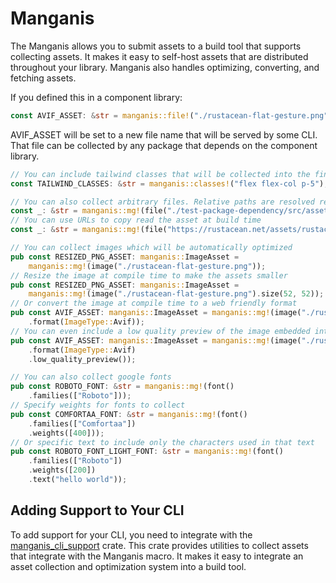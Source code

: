 # Manganis

The Manganis allows you to submit assets to a build tool that supports collecting assets. It makes it easy to self-host assets that are distributed throughout your library. Manganis also handles optimizing, converting, and fetching assets.

If you defined this in a component library:
```rust
const AVIF_ASSET: &str = manganis::file!("./rustacean-flat-gesture.png");
```

AVIF_ASSET will be set to a new file name that will be served by some CLI. That file can be collected by any package that depends on the component library.

```rust
// You can include tailwind classes that will be collected into the final binary
const TAILWIND_CLASSES: &str = manganis::classes!("flex flex-col p-5");

// You can also collect arbitrary files. Relative paths are resolved relative to the package root
const _: &str = manganis::mg!(file("./test-package-dependency/src/asset.txt"));
// You can use URLs to copy read the asset at build time
const _: &str = manganis::mg!(file("https://rustacean.net/assets/rustacean-flat-happy.png"));

// You can collect images which will be automatically optimized
pub const RESIZED_PNG_ASSET: manganis::ImageAsset =
    manganis::mg!(image("./rustacean-flat-gesture.png"));
// Resize the image at compile time to make the assets smaller
pub const RESIZED_PNG_ASSET: manganis::ImageAsset =
    manganis::mg!(image("./rustacean-flat-gesture.png").size(52, 52));
// Or convert the image at compile time to a web friendly format
pub const AVIF_ASSET: manganis::ImageAsset = manganis::mg!(image("./rustacean-flat-gesture.png")
    .format(ImageType::Avif));
// You can even include a low quality preview of the image embedded into the url
pub const AVIF_ASSET: manganis::ImageAsset = manganis::mg!(image("./rustacean-flat-gesture.png")
	.format(ImageType::Avif)
	.low_quality_preview());

// You can also collect google fonts
pub const ROBOTO_FONT: &str = manganis::mg!(font()
    .families(["Roboto"]));
// Specify weights for fonts to collect
pub const COMFORTAA_FONT: &str = manganis::mg!(font()
    .families(["Comfortaa"])
    .weights([400]));
// Or specific text to include only the characters used in that text
pub const ROBOTO_FONT_LIGHT_FONT: &str = manganis::mg!(font()
    .families(["Roboto"])
    .weights([200])
    .text("hello world"));
```

## Adding Support to Your CLI

To add support for your CLI, you need to integrate with the [manganis_cli_support](https://github.com/DioxusLabs/collect-assets/tree/master/cli-support) crate. This crate provides utilities to collect assets that integrate with the Manganis macro. It makes it easy to integrate an asset collection and optimization system into a build tool.
